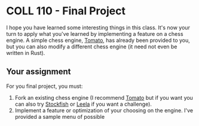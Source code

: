 # COLL 110 - Final Project

I hope you have learned some interesting things in this class.
It's now your turn to apply what you've learned by implementing a feature on a chess engine.
A simple chess engine, [Tomato](https://github.com/claytonwramsey/tomato), has already been provided
to you, but you can also modify a different chess engine (it need not even be written in Rust).

## Your assignment

For you final project, you must:

1. Fork an existing chess engine (I recommend [Tomato](https://github.com/claytonwramsey/tomato)
   but if you want you can also try [Stockfish](https://github.com/official-stockfish/Stockfish) or
   [Leela](https://github.com/LeelaChessZero/lc0) if you want a challenge).
1. Implement a feature or optimization of your choosing on the engine. 
    I've provided a sample menu of possible 
